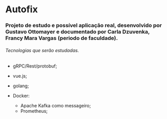 # Autofix
### Projeto de estudo e possível aplicação real, desenvolvido por Gustavo Ottomayer e documentado por Carla Dzuvenka, Francy Mara Vargas (periodo de faculdade). 
###### Tecnologias que serão estudadas.

- gRPC/Rest/protobuf;
- vue.js;
- golang;

- Docker:
  - Apache Kafka como messageiro;
  - Prometheus;
  
